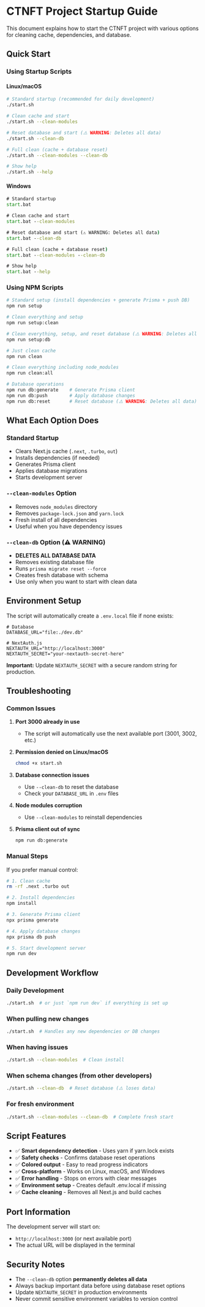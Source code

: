 # CTNFT Project Startup Guide

This document explains how to start the CTNFT project with various options for cleaning cache, dependencies, and database.

## Quick Start

### Using Startup Scripts

#### Linux/macOS
```bash
# Standard startup (recommended for daily development)
./start.sh

# Clean cache and start
./start.sh --clean-modules

# Reset database and start (⚠️ WARNING: Deletes all data)
./start.sh --clean-db

# Full clean (cache + database reset)
./start.sh --clean-modules --clean-db

# Show help
./start.sh --help
```

#### Windows
```cmd
# Standard startup
start.bat

# Clean cache and start
start.bat --clean-modules

# Reset database and start (⚠️ WARNING: Deletes all data)
start.bat --clean-db

# Full clean (cache + database reset)
start.bat --clean-modules --clean-db

# Show help
start.bat --help
```

### Using NPM Scripts

```bash
# Standard setup (install dependencies + generate Prisma + push DB)
npm run setup

# Clean everything and setup
npm run setup:clean

# Clean everything, setup, and reset database (⚠️ WARNING: Deletes all data)
npm run setup:db

# Just clean cache
npm run clean

# Clean everything including node_modules
npm run clean:all

# Database operations
npm run db:generate    # Generate Prisma client
npm run db:push        # Apply database changes
npm run db:reset       # Reset database (⚠️ WARNING: Deletes all data)
```

## What Each Option Does

### Standard Startup
- Clears Next.js cache (`.next`, `.turbo`, `out`)
- Installs dependencies (if needed)
- Generates Prisma client
- Applies database migrations
- Starts development server

### `--clean-modules` Option
- Removes `node_modules` directory
- Removes `package-lock.json` and `yarn.lock`
- Fresh install of all dependencies
- Useful when you have dependency issues

### `--clean-db` Option (⚠️ WARNING)
- **DELETES ALL DATABASE DATA**
- Removes existing database file
- Runs `prisma migrate reset --force`
- Creates fresh database with schema
- Use only when you want to start with clean data

## Environment Setup

The script will automatically create a `.env.local` file if none exists:

```env
# Database
DATABASE_URL="file:./dev.db"

# NextAuth.js
NEXTAUTH_URL="http://localhost:3000"
NEXTAUTH_SECRET="your-nextauth-secret-here"
```

**Important:** Update `NEXTAUTH_SECRET` with a secure random string for production.

## Troubleshooting

### Common Issues

1. **Port 3000 already in use**
   - The script will automatically use the next available port (3001, 3002, etc.)

2. **Permission denied on Linux/macOS**
   ```bash
   chmod +x start.sh
   ```

3. **Database connection issues**
   - Use `--clean-db` to reset the database
   - Check your `DATABASE_URL` in `.env` files

4. **Node modules corruption**
   - Use `--clean-modules` to reinstall dependencies

5. **Prisma client out of sync**
   ```bash
   npm run db:generate
   ```

### Manual Steps

If you prefer manual control:

```bash
# 1. Clean cache
rm -rf .next .turbo out

# 2. Install dependencies
npm install

# 3. Generate Prisma client
npx prisma generate

# 4. Apply database changes
npx prisma db push

# 5. Start development server
npm run dev
```

## Development Workflow

### Daily Development
```bash
./start.sh  # or just `npm run dev` if everything is set up
```

### When pulling new changes
```bash
./start.sh  # Handles any new dependencies or DB changes
```

### When having issues
```bash
./start.sh --clean-modules  # Clean install
```

### When schema changes (from other developers)
```bash
./start.sh --clean-db  # Reset database (⚠️ loses data)
```

### For fresh environment
```bash
./start.sh --clean-modules --clean-db  # Complete fresh start
```

## Script Features

- ✅ **Smart dependency detection** - Uses yarn if yarn.lock exists
- ✅ **Safety checks** - Confirms database reset operations
- ✅ **Colored output** - Easy to read progress indicators
- ✅ **Cross-platform** - Works on Linux, macOS, and Windows
- ✅ **Error handling** - Stops on errors with clear messages
- ✅ **Environment setup** - Creates default .env.local if missing
- ✅ **Cache cleaning** - Removes all Next.js and build caches

## Port Information

The development server will start on:
- `http://localhost:3000` (or next available port)
- The actual URL will be displayed in the terminal

## Security Notes

- The `--clean-db` option **permanently deletes all data**
- Always backup important data before using database reset options
- Update `NEXTAUTH_SECRET` in production environments
- Never commit sensitive environment variables to version control
